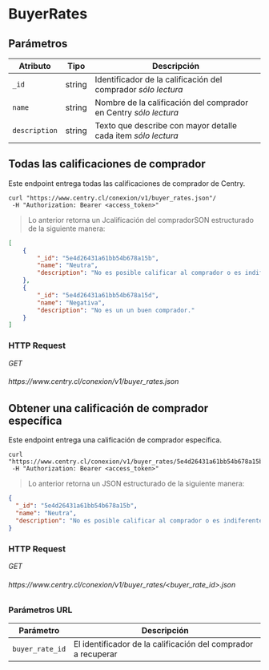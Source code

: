 # BuyerRates

## Parámetros

Atributo      | Tipo    | Descripción                                                                            
------------- | ------- | -----------
`_id`         | string  | Identificador de la calificación del comprador <i class="label label-info">sólo lectura</i>
`name`        | string  | Nombre de la calificación del comprador en Centry <i class="label label-info">sólo lectura</i>
`description` | string  | Texto que describe con mayor detalle cada item <i class="label label-info">sólo lectura</i>

## Todas las calificaciones de comprador

Este endpoint entrega todas las calificaciones de comprador de Centry.

```shell
curl "https://www.centry.cl/conexion/v1/buyer_rates.json"/
 -H "Authorization: Bearer <access_token>"
```

> Lo anterior retorna un Jcalificación del compradorSON estructurado de la siguiente manera:

```json
[
    {
        "_id": "5e4d26431a61bb54b678a15b",
        "name": "Neutra",
        "description": "No es posible calificar al comprador o es indiferente"
    },
    {
        "_id": "5e4d26431a61bb54b678a15d",
        "name": "Negativa",
        "description": "No es un un buen comprador."
    }
]
```

### HTTP Request

<div class="api-endpoint">
  <div class="endpoint-data">
    <i class="label label-get">GET</i>
    <h6> https://www.centry.cl/conexion/v1/buyer_rates.json </h6>
  </div>
</div>

## Obtener una calificación de comprador específica

Este endpoint entrega una calificación de comprador específica.

```shell
curl "https://www.centry.cl/conexion/v1/buyer_rates/5e4d26431a61bb54b678a15b.json"/
 -H "Authorization: Bearer <access_token>"
```

> Lo anterior retorna un JSON estructurado de la siguiente manera:

```json
{
  "_id": "5e4d26431a61bb54b678a15b",
  "name": "Neutra",
  "description": "No es posible calificar al comprador o es indiferente"
}
```

### HTTP Request

<div class="api-endpoint">
  <div class="endpoint-data">
    <i class="label label-get">GET</i>
    <h6> https://www.centry.cl/conexion/v1/buyer_rates/&lt;buyer_rate_id&gt;.json </h6>
  </div>
</div>

### Parámetros URL

Parámetro       | Descripción
--------------- | -----------
`buyer_rate_id` | El identificador de la calificación del comprador a recuperar
